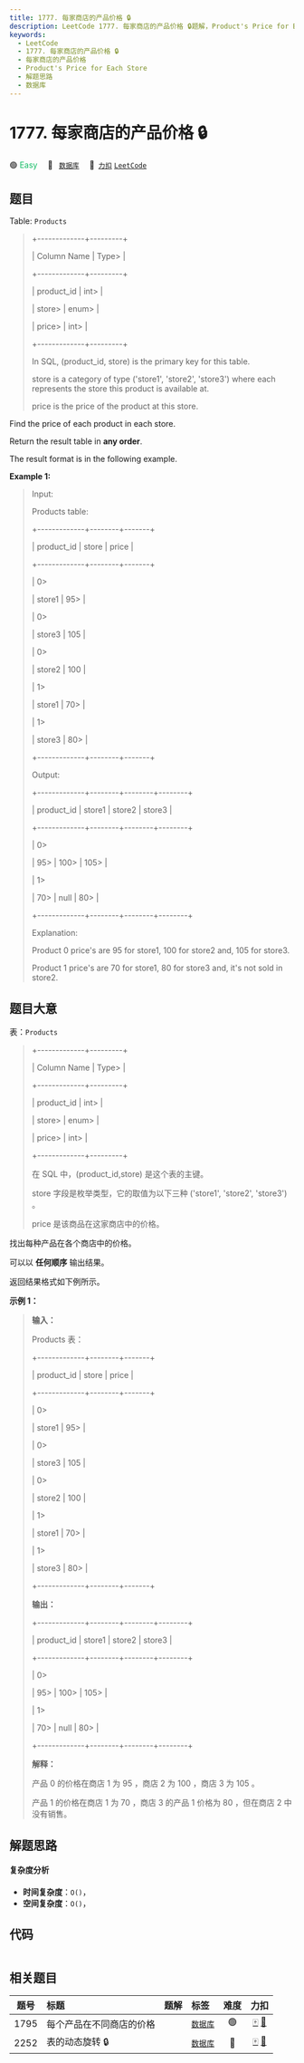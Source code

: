 ```yaml
---
title: 1777. 每家商店的产品价格 🔒
description: LeetCode 1777. 每家商店的产品价格 🔒题解，Product's Price for Each Store，包含解题思路、复杂度分析以及完整的 JavaScript 代码实现。
keywords:
  - LeetCode
  - 1777. 每家商店的产品价格 🔒
  - 每家商店的产品价格
  - Product's Price for Each Store
  - 解题思路
  - 数据库
---
```


# 1777. 每家商店的产品价格 🔒

🟢 <font color=#15bd66>Easy</font>&emsp; 🔖&ensp; [`数据库`](/tag/database.md)&emsp; 🔗&ensp;[`力扣`](https://leetcode.cn/problems/products-price-for-each-store) [`LeetCode`](https://leetcode.com/problems/products-price-for-each-store)

## 题目

Table: `Products`

> 
> 
> 
> 
> 
> +-------------+---------+
> 
> | Column Name | Type> 
> |
> 
> +-------------+---------+
> 
> | product_id  | int> 
>  |
> 
> | store> 
>    | enum> 
> |
> 
> | price> 
>    | int> 
>  |
> 
> +-------------+---------+
> 
> In SQL, (product_id, store) is the primary key for this table.
> 
> store is a category of type ('store1', 'store2', 'store3') where each represents the store this product is available at.
> 
> price is the price of the product at this store.
> 
> 



Find the price of each product in each store.

Return the result table in **any order**.

The result format is in the following example.



**Example 1:**

> Input: 
> 
> Products table:
> 
> +-------------+--------+-------+
> 
> | product_id  | store  | price |
> 
> +-------------+--------+-------+
> 
> | 0> 
> > 
>    | store1 | 95> 
> |
> 
> | 0> 
> > 
>    | store3 | 105   |
> 
> | 0> 
> > 
>    | store2 | 100   |
> 
> | 1> 
> > 
>    | store1 | 70> 
> |
> 
> | 1> 
> > 
>    | store3 | 80> 
> |
> 
> +-------------+--------+-------+
> 
> Output: 
> 
> +-------------+--------+--------+--------+
> 
> | product_id  | store1 | store2 | store3 |
> 
> +-------------+--------+--------+--------+
> 
> | 0> 
> > 
>    | 95> 
>  | 100> 
> | 105> 
> |
> 
> | 1> 
> > 
>    | 70> 
>  | null   | 80> 
>  |
> 
> +-------------+--------+--------+--------+
> 
> Explanation: 
> 
> Product 0 price's are 95 for store1, 100 for store2 and, 105 for store3.
> 
> Product 1 price's are 70 for store1, 80 for store3 and, it's not sold in store2.
> 
> 


## 题目大意

表：`Products`

> 
> 
> 
> 
> 
> +-------------+---------+
> 
> | Column Name | Type> 
> |
> 
> +-------------+---------+
> 
> | product_id  | int> 
>  |
> 
> | store> 
>    | enum> 
> |
> 
> | price> 
>    | int> 
>  |
> 
> +-------------+---------+
> 
> 在 SQL 中，(product_id,store) 是这个表的主键。
> 
> store 字段是枚举类型，它的取值为以下三种 ('store1', 'store2', 'store3') 。
> 
> price 是该商品在这家商店中的价格。



找出每种产品在各个商店中的价格。

可以以 **任何顺序** 输出结果。

返回结果格式如下例所示。



**示例 1：**

> 
> 
> 
> 
> 
> **输入：**
> 
> Products 表：
> 
> +-------------+--------+-------+
> 
> | product_id  | store  | price |
> 
> +-------------+--------+-------+
> 
> | 0> 
> > 
>    | store1 | 95> 
> |
> 
> | 0> 
> > 
>    | store3 | 105   |
> 
> | 0> 
> > 
>    | store2 | 100   |
> 
> | 1> 
> > 
>    | store1 | 70> 
> |
> 
> | 1> 
> > 
>    | store3 | 80> 
> |
> 
> +-------------+--------+-------+
> 
> **输出：**
> 
> +-------------+--------+--------+--------+
> 
> | product_id  | store1 | store2 | store3 |
> 
> +-------------+--------+--------+--------+
> 
> | 0> 
> > 
>    | 95> 
>  | 100> 
> | 105> 
> |
> 
> | 1> 
> > 
>    | 70> 
>  | null   | 80> 
>  |
> 
> +-------------+--------+--------+--------+
> 
> **解释：**
> 
> 产品 0 的价格在商店 1 为 95 ，商店 2 为 100 ，商店 3 为 105 。
> 
> 产品 1 的价格在商店 1 为 70 ，商店 3 的产品 1 价格为 80 ，但在商店 2 中没有销售。
> 
> 


## 解题思路

#### 复杂度分析

- **时间复杂度**：`O()`，
- **空间复杂度**：`O()`，

## 代码

```javascript

```

## 相关题目

<!-- prettier-ignore -->
| 题号 | 标题 | 题解 | 标签 | 难度 | 力扣 |
| :------: | :------ | :------: | :------ | :------: | :------: |
| 1795 | 每个产品在不同商店的价格 |  |  [`数据库`](/tag/database.md) | 🟢 | [🀄️](https://leetcode.cn/problems/rearrange-products-table) [🔗](https://leetcode.com/problems/rearrange-products-table) |
| 2252 | 表的动态旋转 🔒 |  |  [`数据库`](/tag/database.md) | 🔴 | [🀄️](https://leetcode.cn/problems/dynamic-pivoting-of-a-table) [🔗](https://leetcode.com/problems/dynamic-pivoting-of-a-table) |
